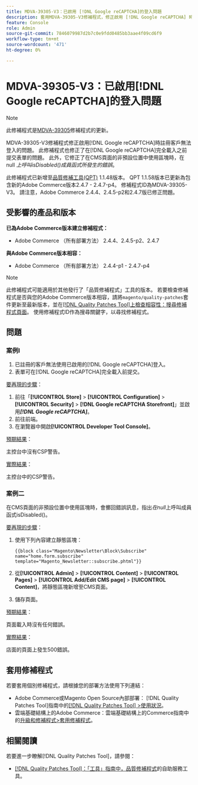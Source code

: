 ```yaml
---
title: MDVA-39305-V3：已啟用 [!DNL Google reCAPTCHA]的登入問題
description: 套用MDVA-39305-V3修補程式，修正啟用 [!DNL Google reCAPTCHA] 時註冊客戶無法登入的Adobe Commerce問題。 此修補程式也修正了在 [!DNL Google reCAPTCHA] 完整載入之前提交表單的問題。 此外，它修正了在CMS頁面的非預設位置中使用區塊時，*在null*上呼叫成員函式isDisabled()的錯誤。
feature: Console
role: Admin
source-git-commit: 7846079987d2b7c0e9fdd0485bb3aae4f09cd6f9
workflow-type: tm+mt
source-wordcount: '471'
ht-degree: 0%

---
```


# MDVA-39305-V3：已啟用[!DNL Google reCAPTCHA]的登入問題

>[!NOTE]
>
>此修補程式是[MDVA-39305](/help/tools/quality-patches-tool/patches-available-in-qpt/v1-1-1/mdva-39305-login-issues-with-enabled-google-recaptcha.md)修補程式的更新。

MDVA-39305-V3修補程式修正啟用[!DNL Google reCAPTCHA]時註冊客戶無法登入的問題。 此修補程式也修正了在[!DNL Google reCAPTCHA]完全載入之前提交表單的問題。 此外，它修正了在CMS頁面的非預設位置中使用區塊時，在null *上呼叫isDisabled()成員函式所發生的錯誤*。

此修補程式已新增至[品質修補工具(QPT)](https://experienceleague.adobe.com/en/docs/commerce-knowledge-base/kb/announcements/commerce-announcements/magento-quality-patches-released-new-tool-to-self-serve-quality-patches) 1.1.48版本。 QPT 1.1.58版本已更新為包含新的Adobe Commerce版本2.4.7 - 2.4.7-p4。 修補程式ID為MDVA-39305-V3。 請注意，Adobe Commerce 2.4.4、2.4.5-p2和2.4.7版已修正問題。

## 受影響的產品和版本

**已為Adobe Commerce版本建立修補程式：**

* Adobe Commerce （所有部署方法） 2.4.4、2.4.5-p2、2.4.7

**與Adobe Commerce版本相容：**

* Adobe Commerce （所有部署方法） 2.4.4-p1 - 2.4.7-p4

>[!NOTE]
>
>此修補程式可能適用於其他發行了「品質修補程式」工具的版本。 若要檢查修補程式是否與您的Adobe Commerce版本相容，請將`magento/quality-patches`套件更新至最新版本，並在[[!DNL Quality Patches Tool]上檢查相容性：搜尋修補程式頁面](https://experienceleague.adobe.com/en/docs/commerce-knowledge-base/kb/announcements/commerce-announcements/magento-quality-patches-released-new-tool-to-self-serve-quality-patches)。 使用修補程式ID作為搜尋關鍵字，以尋找修補程式。

## 問題

### 案例I

1. 已註冊的客戶無法使用已啟用的[!DNL Google reCAPTCHA]登入。
1. 表單可在[!DNL Google reCAPTCHA]完全載入前提交。

<u>要再現的步驟</u>：

1. 前往「**[!UICONTROL Store]** > **[!UICONTROL Configuration]** > **[!UICONTROL Security]** > **[!DNL Google reCAPTCHA Storefront]**」並啟用&#x200B;***[!DNL Google reCAPTCHA]***。
1. 前往前端。
1. 在瀏覽器中開啟&#x200B;**[!UICONTROL Developer Tool Console]**。

<u>預期結果</u>：

主控台中沒有CSP警告。

<u>實際結果</u>：

主控台中的CSP警告。

### 案例二

在CMS頁面的非預設位置中使用區塊時，會擲回錯誤訊息，指出&#x200B;*在null*&#x200B;上呼叫成員函式isDisabled()。

<u>要再現的步驟</u>：

1. 使用下列內容建立靜態區塊：

   ```
   {{block class="Magento\Newsletter\Block\Subscribe" name="home.form.subscribe"
   template="Magento_Newsletter::subscribe.phtml"}}
   ```

1. 從&#x200B;**[!UICONTROL Admin]** > **[!UICONTROL Content]** > **[!UICONTROL Pages]** > **[!UICONTROL Add/Edit CMS page]** > **[!UICONTROL Content]**，將靜態區塊新增至CMS頁面。
1. 儲存頁面。

<u>預期結果</u>：

頁面載入時沒有任何錯誤。

<u>實際結果</u>：

店面的頁面上發生500錯誤。

## 套用修補程式

若要套用個別修補程式，請根據您的部署方法使用下列連結：

* Adobe Commerce或Magento Open Source內部部署： [!DNL Quality Patches Tool]指南中的[[!DNL Quality Patches Tool] >使用狀況](/help/tools/quality-patches-tool/usage.md)。
* 雲端基礎結構上的Adobe Commerce：雲端基礎結構上的Commerce指南中的[升級和修補程式>套用修補程式](https://experienceleague.adobe.com/docs/commerce-cloud-service/user-guide/develop/upgrade/apply-patches.html)。

## 相關閱讀

若要進一步瞭解[!DNL Quality Patches Tool]，請參閱：

* [[!DNL Quality Patches Tool]：「工具」指南中，品質修補程式](/help/tools/quality-patches-tool/quality-patches-tool-to-self-serve-quality-patches.md)的自助服務工具。


